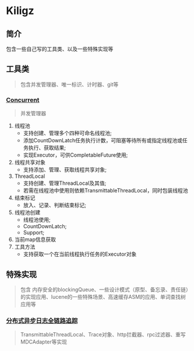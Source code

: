 # Kiligz

## 简介

包含一些自己写的工具类、以及一些特殊实现等

## 工具类

> 包含并发管理器、唯一标识、计时器、git等

### [Concurrent](src/main/java/com/kiligz/concurrent/Concurrent.java)

> 并发管理器

1. 线程池
   - 支持创建、管理多个四种可命名线程池;
   - 添加CountDownLatch任务执行计数，可阻塞等待所有或指定线程池或任务执行、获取结果;
   - 实现Executor，可供CompletableFuture使用;
2. 线程共享对象
   - 支持添加、管理、获取线程共享对象;
3. ThreadLocal
   - 支持创建、管理ThreadLocal及其值;
   - 若需在线程池中使用则依赖TransmittableThreadLocal，同时包装线程池
4. 结束标记
   - 放入、记录、判断结束标记;
5. 线程池创建
   - 线程池使用;
   - CountDownLatch;
   - Support;
6. 当前map信息获取
7. 工具方法
   - 支持获取一个在当前线程执行任务的Executor对象



## 特殊实现

> 包含 内存安全的blockingQueue、一些设计模式（原型、备忘录、责任链）的实现应用、lucene的一些特殊场景、高速缓存ASM的应用、单词查找树应用等

### [分布式异步日志全链路追踪](src/main/java/com/kiligz/trace)

> TransmittableThreadLocal、Trace对象、http拦截器、rpc过滤器、重写MDCAdapter等实现

